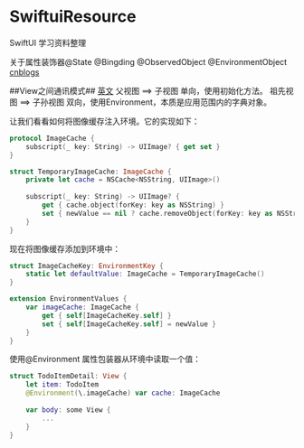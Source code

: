 # SwiftuiResource
SwiftUI 学习资料整理

关于属性装饰器@State @Bingding @ObservedObject @EnvironmentObject [cnblogs](https://www.cnblogs.com/xiaoniuzai/p/11417123.html)

##View之间通讯模式## [英文](https://www.vadimbulavin.com/passing-data-between-swiftui-views/)
父视图 ==> 子视图 单向，使用初始化方法。
祖先视图 ==> 子孙视图 双向，使用Environment，本质是应用范围内的字典对象。

让我们看看如何将图像缓存注入环境。它的实现如下：
```swift
protocol ImageCache {
    subscript(_ key: String) -> UIImage? { get set }
}

struct TemporaryImageCache: ImageCache {
    private let cache = NSCache<NSString, UIImage>()
    
    subscript(_ key: String) -> UIImage? {
        get { cache.object(forKey: key as NSString) }
        set { newValue == nil ? cache.removeObject(forKey: key as NSString) : cache.setObject(newValue!, forKey: key as NSString) }
    }
}
```
现在将图像缓存添加到环境中：
```swift
struct ImageCacheKey: EnvironmentKey {
    static let defaultValue: ImageCache = TemporaryImageCache()
}

extension EnvironmentValues {
    var imageCache: ImageCache {
        get { self[ImageCacheKey.self] }
        set { self[ImageCacheKey.self] = newValue }
    }
}
```
使用@Environment 属性包装器从环境中读取一个值：
```swift
struct TodoItemDetail: View {
    let item: TodoItem
    @Environment(\.imageCache) var cache: ImageCache
    
    var body: some View {
        ...
    }
}
```

